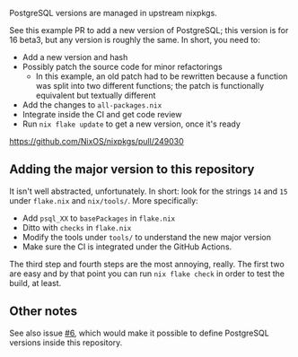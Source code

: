 PostgreSQL versions are managed in upstream nixpkgs.

See this example PR to add a new version of PostgreSQL; this version is for 16
beta3, but any version is roughly the same. In short, you need to:

- Add a new version and hash
- Possibly patch the source code for minor refactorings
  - In this example, an old patch had to be rewritten because a function was
    split into two different functions; the patch is functionally equivalent but
    textually different
- Add the changes to `all-packages.nix`
- Integrate inside the CI and get code review
- Run `nix flake update` to get a new version, once it's ready

https://github.com/NixOS/nixpkgs/pull/249030

## Adding the major version to this repository

It isn't well abstracted, unfortunately. In short: look for the strings `14` and
`15` under `flake.nix` and `nix/tools/`. More specifically:

- Add `psql_XX` to `basePackages` in `flake.nix`
- Ditto with `checks` in `flake.nix`
- Modify the tools under `tools/` to understand the new major version
- Make sure the CI is integrated under the GitHub Actions.

The third step and fourth steps are the most annoying, really. The first two are
easy and by that point you can run `nix flake check` in order to test the build,
at least.

## Other notes

See also issue [#6](https://github.com/tealbase/nix-postgres/issues/6), which
would make it possible to define PostgreSQL versions inside this repository.
